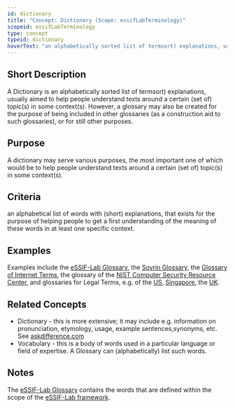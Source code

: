 ```yaml
---
id: dictionary
title: "Concept: Dictionary (Scope: essifLabTerminology)"
scopeid: essifLabTerminology
type: concept
typeid: dictionary
hoverText: "an alphabetically sorted list of termsort) explanations, usually aimed to help people understand texts around a certain (set of) topic(s) in some context(s)."
---
```


## Short Description
<!--REQUIRED--in 1-3 sentences that describe the concept to a layperson with reasonable accuracy.-->
A Dictionary is an alphabetically sorted list of termsort) explanations, usually aimed to help people understand texts around a certain (set of) topic(s) in some context(s). However, a glossary may also be created for the purpose of being included in other glossaries (as a construction aid to such glossaries), or for still other purposes.

## Purpose
<!--Describe why the concept is needed. What purposes does it serve? What can you do with it that you cannot do (as well) without it? What objectives does it help realize? Why is this conceptevant within its scope of definition?-->
A dictionary may serve various purposes, the most important one of which would be to help people understand texts around a certain (set of) topic(s) in some context(s).

## Criteria
<!--REQUIRED--How is this concept different from related ideas? What are essential characteristics that must be true? This is where you specify the [intensional definition](https://en.wikipedia.org/wiki/Extensional_and_intensional_definitions) of the concept, i.e. the necessary and sufficient conditions for when the term should be used. This makes that the conceptomes crystal clear. In the case of nouns, this is equivalent to specifying the properties that an object needs to have in order to be counted as a referent of the term.-->
an alphabetical list of words with (short) explanations, that exists for the purpose of helping people to get a first understanding of the meaning of these words in at least one specific context.

## Examples
<!--This (optional) section contains examples, both of what satisfies the definition (and hence qualifies as an instance of Glossary), ans what does not. If you can think of examples for which the criterion may not (always) work, then describe them, too, and inform the reader why this hasn't affected the definition (yet) - e.g. because such cases are irrelevant to the scope within which the term is defined.-->
Examples include the [eSSIF-Lab Glossary](essif-lab-glossary), the [Sovrin Glossary](https://sovrin.org/library/glossary/), the [Glossary of Internet Terms](https://www.internetsociety.org/internet/glossary-internet-terms/), the glossary of the [NIST Computer Security Resource Center](https://csrc.nist.gov/glossary), and glossaries for Legal Terms, e.g. of the [US](https://www.uscourts.gov/glossary), [Singapore](https://www.supremecourt.gov.sg/services/self-help-services/glossary-of-terms), the [UK](https://www.copfs.gov.uk/involved-in-a-case/glossary-of-legal-terms).

## Related Concepts
<!--This (optional) section lists words/phrases that are encountered in other contexts that have the same or a sufficiently similar meaning as Glossary. In this section you may point out the (subtle) differences between Glossary and this related terminology. This helps readers better/deeper understand Glossary, and how it may be used to relate to existing texts. Ideally, such references are accompanied with links to (preferredly authoritative) sources.-->
- Dictionary - this is more extensive; it may include e.g. information on pronunciation, etymology, usage, example sentences,synonyms, etc. See [askdifference.com](https://www.askdifference.com/dictionary-vs-glossary/)
- Vocabulary - this is a body of words used in a particular language or field of expertise. A Glossary can (alphabetically) list such words.

## Notes
<!--This (optional) section is the place to put anything for which there is no other good place to put it.-->
The [eSSIF-Lab Glossary](essif-lab-glossary) contains the words that are defined within the scope of the [eSSIF-Lab framework](introduction).

<!--
---
## Footnotes

[//]: # This (optional) section contains any footnotes that may have been specified in the text above.

[^1]: the text for footnote [^1] goes here.

-->
